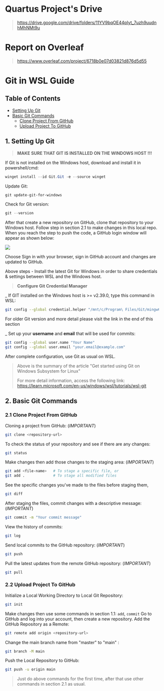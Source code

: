 # Quartus Project's Drive
>https://drive.google.com/drive/folders/11YV9bqOE44pIyt_7uzh9uudnhMhNMt9u

# Report on Overleaf
>https://www.overleaf.com/project/6718b0e07d03821d876d5d55

# Git in WSL Guide

## Table of Contents
- [Setting Up Git](#setting-up-git)
- [Basic Git Commands](#basic-git-commands)
  - [Clone Project From GitHub](#clone-project_from-github)
  - [Upload Project To GitHub](#clone-project_from-github)


## 1. Setting Up Git
> **MAKE SURE THAT GIT IS INSTALLED ON THE WINDOWS HOST !!!**

If Git is not installed on the Windows host, download and install it in powershell/cmd:
```powershell
winget install --id Git.Git -e --source winget
```
Update Git:
```powershell
git update-git-for-windows
```
Check for Git version:
```powershell
git --version
```
After that create a new repository on GitHub, clone that repository to your Windows host.
Follow step in section 2.1 to make changes in this local repo.
When you reach the step to push the code, a GitHub login window will appear as shown below:

![](https://i.sstatic.net/xFWKt4fi.png)

Choose Sign in with your browser, sign in GitHub account and changes are updated to GitHub.

Above steps - Install the latest Git for Windows in order to share credentials & settings between 
WSL and the Windows host.
> **Configure Git Credential Manager**

_ If GIT installed on the Windows host is >= v2.39.0, type this command in WSL:
```bash
git config --global credential.helper "/mnt/c/Program\ Files/Git/mingw64/bin/git-credential-manager.exe"
```
For older Git version and more detail please visit the link in the end of this section

_ Set up your **username** and **email** that will be used for commits:

```bash
git config --global user.name "Your Name"
git config --global user.email "your.email@example.com"
```

After complete configuration, use Git as usual on WSL.

>Above is the summary of the article "Get started using Git on Windows Subsystem for Linux"
>
>For more detail information, access the following link:
>https://learn.microsoft.com/en-us/windows/wsl/tutorials/wsl-git


## 2. Basic Git Commands
### 2.1 Clone Project From GitHub
Cloning a project from GitHub:  (*IMPORTANT*)
```bash
git clone <repository-url>
```
To check the status of your repository and see if there are any changes:
```bash
git status
```
Make changes then add those changes to the staging area:    (*IMPORTANT*)
```bash
git add <file-name>   # To stage a specific file, or
git add .             # To stage all modified files
```
See the specific changes you've made to the files before staging them,
```bash
git diff
```
After staging the files, commit changes with a descriptive message:    (*IMPORTANT*)
```bash
git commit -m "Your commit message"
```
View the history of commits:
```bash
git log
```
Send local commits to the GitHub repository:    (*IMPORTANT*)
```bash
git push
```
Pull the latest updates from the remote GitHub repository:    (*IMPORTANT*)
```bash
git pull
```

### 2.2 Upload Project To GitHub
Initialize a Local Working Directory to Local Git Repository:
```bash
git init
```
Make changes then use some commands in section 1.1:  `add`, `commit`
Go to GitHub and log into your account, then create a new repository.
Add the GitHub Repository as a Remote:
```bash
git remote add origin <repository-url>
```
Change the main branch name from "master" to "main" :
```bash
git branch -M main
```
Push the Local Repository to GitHub:
```bash
git push -u origin main

```
>Just do above commands for the first time, after that use other commands in section 2.1 as usual.
